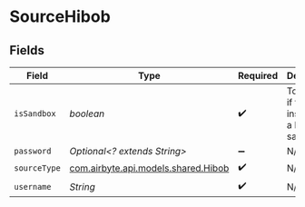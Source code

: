 # SourceHibob


## Fields

| Field                                                               | Type                                                                | Required                                                            | Description                                                         |
| ------------------------------------------------------------------- | ------------------------------------------------------------------- | ------------------------------------------------------------------- | ------------------------------------------------------------------- |
| `isSandbox`                                                         | *boolean*                                                           | :heavy_check_mark:                                                  | Toggle true if this instance is a HiBob sandbox                     |
| `password`                                                          | *Optional<? extends String>*                                        | :heavy_minus_sign:                                                  | N/A                                                                 |
| `sourceType`                                                        | [com.airbyte.api.models.shared.Hibob](../../models/shared/Hibob.md) | :heavy_check_mark:                                                  | N/A                                                                 |
| `username`                                                          | *String*                                                            | :heavy_check_mark:                                                  | N/A                                                                 |